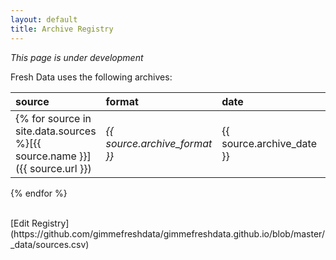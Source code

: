 ```yaml
---
layout: default
title: Archive Registry
---
```

_This page is under development_

Fresh Data uses the following archives:

source | format | date | url  
 :--- | :--- | :--- | :--- 
 {% for source in site.data.sources %}[{{ source.name }}]({{ source.url }}) | _{{ source.archive_format }}_ | {{ source.archive_date }} | {{ source.archive_url }}
 {% endfor %}

<br/>
[Edit Registry](https://github.com/gimmefreshdata/gimmefreshdata.github.io/blob/master/_data/sources.csv)
